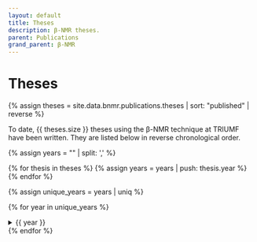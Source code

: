 ```yaml
---
layout: default
title: Theses
description: β-NMR theses.
parent: Publications
grand_parent: β-NMR
---
```


# Theses

{% assign theses = site.data.bnmr.publications.theses | sort: "published" | reverse %}

To date, {{ theses.size }} theses using the β-NMR technique at TRIUMF have been written.
They are listed below in reverse chronological order.

<!-- create an empty array -->
{% assign years = "" | split: ',' %}
<!-- push content directly into it -->
{% for thesis in theses %}
	{% assign years = years | push: thesis.year %}
{% endfor %}
<!-- extract the unique values -->
{% assign unique_years = years | uniq %}

{% for year in unique_years %}
<details>
<summary>{{ year }}</summary>
<hr>
{% for pub in theses %}
{% if year == pub.year %}
<dl>
    {% if pub.title %}
        <dt>Title</dt>
        <dd>{{ pub.title }}</dd>
    {% endif %}

    {% if pub.author %}
        <dt>Author</dt>
        <dd>
        {% for author in pub.author  %}
            {% if author != pub.author.last %}
                {{ author | append: ", " }}
            {% else %}
                {{ author }}
            {% endif %}
        {% endfor %}
        </dd>
    {% endif %}
    
    {% if pub.degree %}
        <dt>Degree</dt>
        <dd>{{ pub.degree }}</dd>
    {% endif %}
    
    {% if pub.school %}
        <dt>School</dt>
        <dd>{{ pub.school }}</dd>
    {% endif %}
    
    {% if pub.address %}
        <dt>Address</dt>
        <dd>{{ pub.address }}</dd>
    {% endif %}
    
    {% if pub.year %}
        <dt>Year</dt>
        <dd>{{ pub.year }}</dd>
    {% endif %}
    
    {% if pub.abstract %}
        <dt>Abstract</dt>
        <dd>
            <details>
                <summary></summary>
                {{ pub.abstract }}
            </details>
        </dd>
    {% endif %}
    
    {% if pub.doi %}
        <dt><i class="ai ai-doi"></i></dt>
        <dd><a href="https://doi.org/{{ pub.doi }}">{{ pub.doi }}</a></dd>
    {% endif %}
    
    {% if pub.arxiv %}
        <dt><i class="ai ai-arxiv"></i></dt>
        <dd>
        <a href="https://arxiv.org/abs/{{ pub.arxiv.id }}">arXiv:{{ pub.arxiv.id }} [{{ pub.arxiv.cat }}]</a>
        </dd>
    {% endif %}
    
    {% if pub.url %}
        <dt><i class="fas fa-external-link-alt"></i></dt>
        <dd><a href="{{ pub.url }}">{{ pub.url }}</a></dd>
    {% endif %}
</dl>
<hr>
{% endif %}
{% endfor %}
</details>
{% endfor %}
